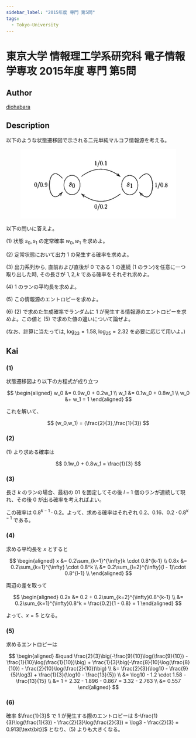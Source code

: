 ```yaml
---
sidebar_label: "2015年度 専門 第5問"
tags:
  - Tokyo-University
---
```

# 東京大学 情報理工学系研究科 電子情報学専攻 2015年度 専門 第5問

## **Author**
[diohabara](https://github.com/diohabara/open_inshi)

## **Description**
以下のような状態遷移図で示される二元単純マルコフ情報源を考える。

<figure style="text-align:center;">
  <img src="https://raw.githubusercontent.com/Myyura/the_kai_project_assets/main/kakomonn/tokyo_university/IST/denshi_2015_5_p1.png" width="500" height="190" alt=""/>
</figure>

以下の問いに答えよ。

(1) 状態 $s_0,s_1$ の定常確率 $w_0,w_1$ を求めよ。

(2) 定常状態において出力 $1$ の発生する確率を求めよ。

(3) 出力系列から, 直前および直後が $0$ である $1$ の連続 ($1$ のラン)を任意に一つ取り出した時, その長さが $1,2,k$ である確率をそれぞれ求めよ。

(4) $1$ のランの平均長を求めよ。

(5) この情報源のエントロピーを求めよ。

(6) (2) で求めた生成確率でランダムに $1$ が発生する情報源のエントロピーを求めよ。この値と (5) で求めた値の違いについて論ぜよ。

(なお、計算に当たっては, $\log_23 = 1.58 ,\log_25 = 2.32$ を必要に応じて用いよ。)

## **Kai**
### (1)
状態遷移図より以下の方程式が成り立つ

$$
\begin{aligned}
w_0 &= 0.9w_0 + 0.2w_1 \\
w_1 &= 0.1w_0 + 0.8w_1 \\
w_0 &+ w_1 = 1
\end{aligned}
$$

これを解いて、

$$
(w_0,w_1) = (\frac{2}{3},\frac{1}{3})
$$

### (2)
(1) より求める確率は

$$
0.1w_0 + 0.8w_1 = \frac{1}{3}
$$

### (3)
長さ $k$ のランの場合、最初の $01$ を固定してその後 $l − 1$ 個のランが連続して現れ、その後 $0$ が出る確率を考えればよい。

この確率は $0.8^{k−1} \cdot 0.2$。よって、求める確率はそれぞれ $0.2、0.16、0.2 \cdot 0.8^{k−1}$ である。

### (4)
求める平均長を $x$ とすると

$$
\begin{aligned}
x &= 0.2\sum_{k=1}^{\infty}k \cdot 0.8^{k-1} \\
0.8x &= 0.2\sum_{k=1}^{\infty} \cdot 0.8^k \\
&= 0.2\sum_{l=2}^{\infty}(l - 1)\cdot 0.8^{l-1} \\
\end{aligned}
$$

両辺の差を取って

$$
\begin{aligned}
0.2x &= 0.2 + 0.2\sum_{k=2}^{\infty}0.8^{k-1} \\
&= 0.2\sum_{k=1}^{\infty}0.8^k = \frac{0.2}{1 - 0.8} = 1
\end{aligned}
$$

よって、$x = 5$ となる。

### (5)
求めるエントロピーは

$$
\begin{aligned}
&\quad \frac{2}{3}\big(-\frac{9}{10}\log(\frac{9}{10}) - \frac{1}{10}\log(\frac{1}{10})\big) + \frac{1}{3}\big(-\frac{8}{10}\log(\frac{8}{10}) - \frac{2}{10}\log(\frac{2}{10})\big) \\
&= \frac{2}{3}(\log10 - \frac{9}{5}\log3) + \frac{1}{3}(\log10 - \frac{13}{5}) \\
&= \log10 - 1.2 \cdot 1.58 - \frac{13}{15} \\
&= 1 + 2.32 - 1.896 - 0.867 = 3.32 - 2.763  \\
&= 0.557
\end{aligned}
$$

### (6)
確率 $\frac{1}{3}$ で $1$ が発生する際のエントロピーは $-\frac{1}{3}\log(\frac{1}{3}) - \frac{2}{3}\log(\frac{2}{3}) = \log3 - \frac{2}{3} = 0.913[\text{bit}]$ となり、(5) よりも大きくなる。
